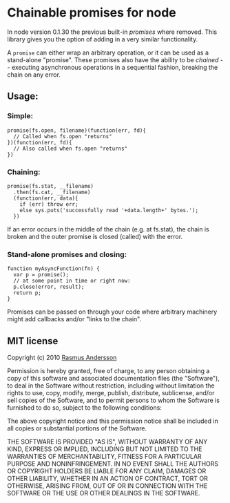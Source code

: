 # Chainable promises for node

In node version 0.1.30 the previous built-in _promises_ where removed. This library gives you the option of adding in a very similar functionality.

A `promise` can either wrap an arbitrary operation, or it can be used as a stand-alone "promise". These promises also have the ability to be _chained_ -- executing asynchronous operations in a sequential fashion, breaking the chain on any error.

## Usage:
### Simple:

    promise(fs.open, filename)(function(err, fd){
      // Called when fs.open "returns"
    })(function(err, fd){
      // Also called when fs.open "returns"
    })

### Chaining:

    promise(fs.stat, __filename)
      .then(fs.cat, __filename)
      (function(err, data){
        if (err) throw err;
        else sys.puts('successfully read '+data.length+' bytes.');
      })

If an error occurs in the middle of the chain (e.g. at fs.stat), the chain
is broken and the outer promise is closed (called) with the error.

### Stand-alone promises and closing:

    function myAsyncFunction(fn) {
      var p = promise();
      // at some point in time or right now:
      p.close(error, result);
      return p;
    }

Promises can be passed on through your code where arbitrary machinery might
add callbacks and/or "links to the chain".

## MIT license

Copyright (c) 2010 [Rasmus Andersson](http://hunch.se/)

Permission is hereby granted, free of charge, to any person obtaining a copy
of this software and associated documentation files (the "Software"), to deal
in the Software without restriction, including without limitation the rights
to use, copy, modify, merge, publish, distribute, sublicense, and/or sell
copies of the Software, and to permit persons to whom the Software is
furnished to do so, subject to the following conditions:

The above copyright notice and this permission notice shall be included in
all copies or substantial portions of the Software.

THE SOFTWARE IS PROVIDED "AS IS", WITHOUT WARRANTY OF ANY KIND, EXPRESS OR
IMPLIED, INCLUDING BUT NOT LIMITED TO THE WARRANTIES OF MERCHANTABILITY,
FITNESS FOR A PARTICULAR PURPOSE AND NONINFRINGEMENT. IN NO EVENT SHALL THE
AUTHORS OR COPYRIGHT HOLDERS BE LIABLE FOR ANY CLAIM, DAMAGES OR OTHER
LIABILITY, WHETHER IN AN ACTION OF CONTRACT, TORT OR OTHERWISE, ARISING FROM,
OUT OF OR IN CONNECTION WITH THE SOFTWARE OR THE USE OR OTHER DEALINGS IN
THE SOFTWARE.
